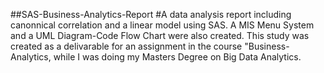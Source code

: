 ##SAS-Business-Analytics-Report
#A data analysis report including canonnical correlation and a linear model using SAS. A MIS Menu System and a UML Diagram-Code Flow Chart were also created.
This study was created as a delivarable for an assignment in the course "Business-Analytics, while I was doing my Masters Degree on Big Data Analytics.
